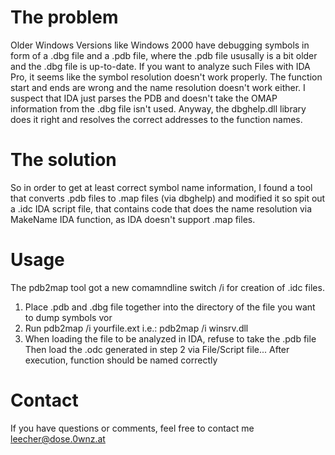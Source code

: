 # The problem
Older Windows Versions like Windows 2000 have debugging symbols in form of a 
.dbg file and a .pdb file, where the .pdb file ususally is a bit older and 
the .dbg file is up-to-date.
If you want to analyze such Files with IDA Pro, it seems like the symbol 
resolution doesn't work properly. The function start and ends are wrong and
the name resolution doesn't work either.
I suspect that IDA just parses the PDB and doesn't take the OMAP information
from the .dbg file isn't used. Anyway, the dbghelp.dll library does it right
and resolves the correct addresses to the function names.

# The solution
So in order to get at least correct symbol name information, I found a tool 
that converts .pdb files to .map files (via dbghelp) and modified it so spit 
out a .idc IDA script file, that contains code that does the name resolution
via MakeName IDA function, as IDA doesn't support .map files.

# Usage
The pdb2map tool got a new comamndline switch /i for creation of .idc files.
1. Place .pdb and .dbg file together into the directory of the file you 
   want to dump symbols vor
2. Run pdb2map /i yourfile.ext
   i.e.:  pdb2map /i winsrv.dll
3. When loading the file to be analyzed in IDA, refuse to take the .pdb file
   Then load the .odc generated in step 2 via File/Script file...
   After execution, function should be named correctly

# Contact
If you have questions or comments, feel free to contact me 
leecher@dose.0wnz.at
